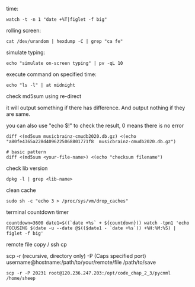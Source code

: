time:

```shell
watch -t -n 1 "date +%T|figlet -f big"
```

rolling screen:

```shell
cat /dev/urandom | hexdump -C | grep "ca fe"
```

simulate typing:

```shell
echo "simulate on-screen typing" | pv -qL 10
```

execute command on specified time:

```shell
echo "ls -l" | at midnight
```

check md5sum using re-direct

it will output something if there has difference. And output nothing if they are same.

you can also use "echo $!" to check the result, 0 means there is no error

```shell
diff <(md5sum musicbrainz-cmudb2020.db.gz) <(echo "a80fe4365a228d4096225068801771f8  musicbrainz-cmudb2020.db.gz")

# basic pattern
diff <(md5sum <your-file-name>) <(echo "checksum filename")
```

check lib version

```shell
dpkg -l | grep <lib-name>
```

clean cache

```shell
sudo sh -c "echo 3 > /proc/sys/vm/drop_caches"
```

terminal countdown timer

```shell
countdown=3600 date1=$((`date +%s` + ${countdown})) watch -tpn1 'echo FOCUSING $(date -u --date @$(($date1 - `date +%s`)) +%H:%M:%S) | figlet -f big'
```

remote file copy / ssh cp

scp -r (recursive, directory only) -P (Caps specified port) username@hostname:/path/to/your/remote/file /path/to/save

```shell
scp -r -P 20231 root@120.236.247.203:/opt/code_chap_2_3/pycnml /home/sheep
```